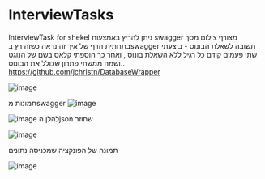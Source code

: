 # InterviewTasks
InterviewTask for shekel
ניתן להריץ באמצעות swagger מצורף צילום מסך בתחתית הדף של איך זה נראה כשזה רץ בswagger
תשובה לשאלת הבונוס - ביצעתי שתי פעמים קודם כל רגיל ללא השאלת בונוס , ואחר כך הוספתי קלאס בשם של הנוגט ושמה ממשתי פתרון שכולל את הבונוס..
https://github.com/jchristn/DatabaseWrapper


![image](https://github.com/hamyo1/InterviewTasks/assets/48315227/3d08e9c8-1e67-466f-ae2c-322e21beaefe)



תמונות מswagger
![image](https://github.com/hamyo1/InterviewTasks/assets/48315227/9be5ebaf-f7f2-49c6-a866-5f3df7f17895)

![image](https://github.com/hamyo1/InterviewTasks/assets/48315227/4c599ae6-99e7-4b7b-8cb9-d104aaf19943)
להלן הjson שחוזר


![image](https://github.com/hamyo1/InterviewTasks/assets/48315227/754768fb-af34-469e-837a-1cde74202298)

תמונה של הפונקציה שמכניסה נתונים

![image](https://github.com/hamyo1/InterviewTasks/assets/48315227/32060700-7e1e-425d-84f9-b736efcc8c1d)



